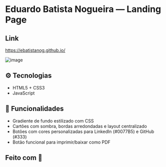 # Eduardo Batista Nogueira — Landing Page

## Link
https://ebatistanog.github.io/

![image](https://github.com/user-attachments/assets/557b030e-20f0-451d-ac08-7092e294feef)



## ⚙️ Tecnologias

- HTML5 + CSS3
- JavaScript 

## 🚀 Funcionalidades

- Gradiente de fundo estilizado com CSS
- Cartões com sombra, bordas arredondadas e layout centralizado
- Botões com cores personalizadas para LinkedIn (#0077B5) e GitHub (#333)
- Botão funcional para imprimir/baixar como PDF

## Feito com 💜
